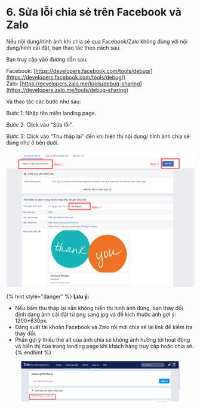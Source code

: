 # 6. Sửa lỗi chia sẻ trên Facebook và Zalo

Nếu nội dung/hình ảnh khi chia sẻ qua Facebook/Zalo không đúng với nội dung/hình cài đặt, bạn thao tác theo cách sau.

Bạn truy cập vào đường dẫn sau:

Facebook: [https://developers.facebook.com/tools/debug/](https://developers.facebook.com/tools/debug/) \
Zalo: [https://developers.zalo.me/tools/debug-sharing](https://developers.zalo.me/tools/debug-sharing)

Và thao tác các bước như sau:

Bước 1: Nhập tên miền landing page.

Bước 2: Click vào “Sửa lỗi”.

Bước 3: Click vào “Thu thập lại” đến khi hiện thị nội dung/ hình ảnh chia sẻ đúng như ở bên dưới.

![](<../.gitbook/assets/image (1022).png>)



{% hint style="danger" %}
**Lưu ý:**&#x20;

* Nếu bấm thu thập lại vẫn không hiển thị hình ảnh đúng, bạn thay đổi định dạng ảnh cài đặt từ png sang jpg và để kích thước ảnh gợi ý: 1200\*630px.
* Đăng xuất tài khoản Facebook và Zalo rồi mới chia sẻ lại link để kiểm tra thay đổi.
* Phần gợi ý thiếu thẻ alt của ảnh chia sẻ không ảnh hưởng tới hoạt động và hiển thị của trang landing page khi khách hàng truy cập hoặc chia sẻ.
{% endhint %}

<figure><img src="../.gitbook/assets/alt.png" alt=""><figcaption></figcaption></figure>
